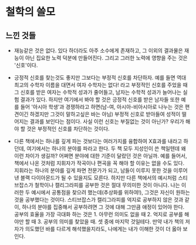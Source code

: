 # 철학의 쓸모
## 느낀 것들
- 재능같은 것은 없다. 있다 하더라도 아주 소수에게 존재하고, 그 이외의 결과물은 재능이 아닌 집요한 노력 덕분에 만들어진다. 그리고 그러한 노력에 영향을 주는 것은 '신호'이다. 

- 긍정적 신호를 찾는것도 좋지만 그보다는 부정적 신호를 차단하자. 예를 들면 역대 최고의 수학자 이름을 대면서 여자 수학자는 없다! 라고 부정적인 신호를 주었을 때 그 신호를 받은 여자는 수학적 성과가 줄어들고, 남자는 수학적 성과가 늘어나는 실험 결과가 있다. 하지만 여기에서 봐야 할 것은 긍정적 신호를 받은 남자들 또한 예를 들어 '아시아 학생'과 경쟁하라고 하면(남-여, 아시아-비아시아로 나누는 것은 편견이긴 하겠지만 그것이 말하고싶은 바는 아님) 부정적 신호로 받아들여 성적이 떨어지는 결과를 보인다는 점이다. 사실 이런 신호는 부질없는 것이 아닌가? 우리가 해야 할 것은 부정적인 신호를 차단하는 것이다.

- 다른 책에서는 하나를 깊게 파는 것보다는 여러가지를 융합하여 X효과를 내라고 하던데, 여기에서는 하나의 분야를 파라고 한다. 두 책 모두 지성인이 쓴 책일텐데 왜 이런 차이가 생길까? 어쩌면 분야에 대한 기준이 달랐던 것은 아닐까. 예를 들어서, 책에서 나온 것처럼 지휘자가 작곡이나 편곡을 꼭 해야 할 이유는 없을 수도 있다. 지휘라는 하나의 분야를 깊게 파면 전문가가 되고, 남들이 이루지 못한 것을 이루어낸 블랙 다이아몬드가 될 수 있을지도 모른다. 하지만 다른 책에서의 예시처럼 스티브잡스가 철학이나 캘리그라피를 공부한 것은 절대 무의미한 것이 아니다. 나는 이러한 두 예시에서 공통점을 찾으려 했는데(추상화를 위하여!), 그것은 자신이 원하는 것을 공부했다는 것이다. 스티브잡스가 캘리그라피를 억지로 공부하지 않은 것과 같이, 하나의 분야를 집중해서 공부하려면 그 것에 대해 그만큼 애정이 있어야 한다. 공부의 효율을 가장 극대화 하는 것은 1. 아무런 의미도 없을 때 2. 억지로 공부를 해야만 할 때 3. 공부의 의미를 찾았을 때. 셋 중에 마지막 것일테다. 만약 내가 책의 저자가 의도했던 바를 다르게 해석했을지라도, 나에게는 내가 이해한 것이 더 옳아 보인다. 